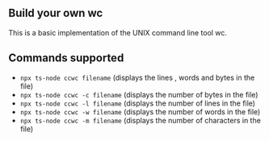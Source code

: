 ## Build your own wc

This is a basic implementation of the UNIX command line tool wc.

## Commands supported

- `npx ts-node ccwc filename` (displays the lines , words and bytes in the file)
- `npx ts-node ccwc -c filename` (displays the number of bytes in the file)
- `npx ts-node ccwc -l filename` (displays the number of lines in the file)
- `npx ts-node ccwc -w filename` (displays the number of words in the file)
- `npx ts-node ccwc -m filename` (displays the number of characters in the file)
